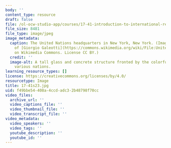 ```yaml
---
body: ''
content_type: resource
draft: false
file: /ol-ocw-studio-app/courses/17-41-introduction-to-international-relations-spring-2023/17-41s23.jpg
file_size: 8481
file_type: image/jpeg
image_metadata:
  caption: The United Nations headquarters in New York, New York. (Image courtesy
    of [Giorgio Galeotti](https://commons.wikimedia.org/wiki/File:United_Nations_-_New_York,_NY,_USA_-_August_18,_2015_02.jpg)
    on Wikimedia Commons. License CC BY.)
  credit: ''
  image-alt: A tall glass and concrete structure fronted by the colorful flags of
    various nations.
learning_resource_types: []
license: https://creativecommons.org/licenses/by/4.0/
resourcetype: Image
title: 17-41s23.jpg
uid: f49bbe54-408a-4ccd-adc3-2b48798f70cc
video_files:
  archive_url: ''
  video_captions_file: ''
  video_thumbnail_file: ''
  video_transcript_file: ''
video_metadata:
  video_speakers: ''
  video_tags: ''
  youtube_description: ''
  youtube_id: ''
---
```

